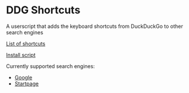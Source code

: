 # DDG Shortcuts

A userscript that adds the keyboard shortcuts from DuckDuckGo to other search engines

[List of shortcuts](https://help.duckduckgo.com/duckduckgo-help-pages/features/keyboard-shortcuts/)

[Install script](https://raw.githubusercontent.com/ReimarPB/DDG-Shortcuts/master/ddg-shortcuts.user.js)

Currently supported search engines:
* [Google](https://google.com)
* [Startpage](https://startpage.com)
